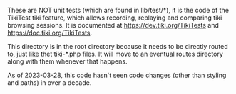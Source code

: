 These are NOT unit tests (which are found in lib/test/*), it is the code of the TikiTest tiki feature, which allows recording, replaying and comparing tiki browsing sessions.  It is documented at https://dev.tiki.org/TikiTests and https://doc.tiki.org/TikiTests.

This directory is in the root directory because it needs to be directly routed to, just like thet tiki-*.php files.  It will move to an eventual routes directory along with them whenever that happens.

As of 2023-03-28, this code hasn't seen code changes (other than styling and paths) in over a decade.